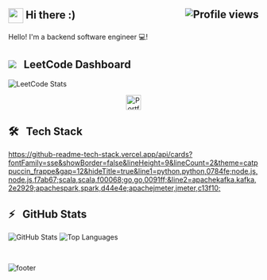 
<h2>
	<img align="center" src="img/wave.gif" width="30px"> Hi there :) <img align="right" src="https://gpvc.arturio.dev/yy-lam" alt="Profile views">
</h2>
  
Hello! I'm a backend software engineer 💻!


## ![](https://leetcode.com/_next/static/images/logo-ff2b712834cf26bf50a5de58ee27bcef.png) &nbsp; LeetCode Dashboard
![LeetCode Stats](https://leetcode.card.workers.dev/yeung9613?theme=nord&font=baloo&extension=activity)


<p align="center" >
<a href="https://yy-lam.github.io/">
  <img alt="Portfolio" width="30px" src="https://cdn.jsdelivr.net/npm/simple-icons@v3/icons/googlechrome.svg" />
</a>
</p>

## 🛠 &nbsp; Tech Stack

[https://github-readme-tech-stack.vercel.app/api/cards?fontFamily=sse&showBorder=false&lineHeight=9&lineCount=2&theme=catppuccin_frappe&gap=12&hideTitle=true&line1=python,python,0784fe;node.js,node.js,f7ab67;scala,scala,f00068;go,go,0091ff;&line2=apachekafka,kafka,2e2929;apachespark,spark,d44e4e;apachejmeter,jmeter,c13f10;
](https://github-readme-tech-stack.vercel.app/api/cards?fontFamily=sse&showBorder=false&lineHeight=9&lineCount=3&theme=catppuccin_frappe&gap=12&hideTitle=true&line1=python,python,0784fe;node.js,node.js,f7ab67;scala,scala,f00068;go,go,0091ff;&line2=apachekafka,kafka,2e2929;apachespark,spark,d44e4e;apachejmeter,jmeter,c13f10;&line3=neovim,neovim,75a428;tmux,tmux,74b95b;git,git,773c38;
)

## ⚡️ &nbsp; GitHub Stats

![GitHub Stats](https://github-readme-stats.vercel.app/api?username=yy-lam&show_icons=true&include_all_commits=true&hide_border=true&count_private=true&bg_color=303446&text_color=c6d0f5&icon_color=ca9ee6&title_color=81c8be)
![Top Languages](https://github-readme-stats.vercel.app/api/top-langs/?username=yy-lam&layout=compact&hide_border=true&theme=dracula)
	
	
<br/>

![footer](/img/sf.png)
	
	
	
<!--
## 📫 &nbsp; Get in Touch
### Hi there 👋

### 🖥 Personal Website:
[yy-lam.github.io](https://yy-lam.github.io/)


Here are some ideas to get you started:

- 🔭 I’m currently working on ...
- 🌱 I’m currently learning ...
- 👯 I’m looking to collaborate on ...
- 🤔 I’m looking for help with ...
- 💬 Ask me about ...
- 📫 How to reach me: ...
- 😄 Pronouns: ...
- ⚡ Fun fact: ...
-->
